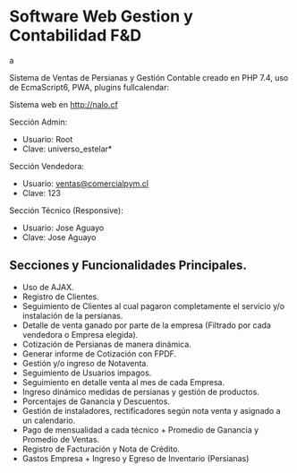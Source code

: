 # Software Web Gestion y Contabilidad F&D

<style></style>

<section class="gallery">
	<article class="galley__picture">
		<img src="" class="gallery__img"/>
	</article>
	<article class="galley__picture">
		<img src="" class="gallery__img"/>
	</article>
	<article class="galley__picture">
		<img src="" class="gallery__img"/>
	</article>a
	<article class="galley__picture">
		<img src="" class="gallery__img"/>
	</article>
	<article class="galley__picture">
		<img src="" class="gallery__img"/>
	</article>
	<article class="galley__picture">
		<img src="" class="gallery__img"/>
	</article>
</section>

Sistema de Ventas de Persianas y Gestión Contable creado en PHP 7.4, uso de EcmaScript6, PWA, plugins fullcalendar:

Sistema web en http://nalo.cf

Sección Admin:
- Usuario: Root
- Clave: universo_estelar*

Sección Vendedora:
- Usuario: ventas@comercialpym.cl
- Clave: 123

Sección Técnico (Responsive):
- Usuario: Jose Aguayo
- Clave: Jose Aguayo

## Secciones y Funcionalidades Principales.
- Uso de AJAX.
- Registro de Clientes.
- Seguimiento de Clientes al cual pagaron completamente el servicio y/o instalación de la persianas.
- Detalle de venta ganado por parte de la empresa (Filtrado por cada vendedora o Empresa elegida).
- Cotización de Persianas de manera dinámica.
- Generar informe de Cotización con FPDF.
- Gestión y/o ingreso de Notaventa.
- Seguimiento de Usuarios impagos.
- Seguimiento en detalle venta al mes de cada Empresa.
- Ingreso dinámico medidas de persianas y gestión de productos.
- Porcentajes de Ganancia y Descuentos.
- Gestión de instaladores, rectificadores según nota venta y asignado a un calendario.
- Pago de mensualidad a cada técnico + Promedio de Ganancia y Promedio de Ventas.
- Registro de Facturación y Nota de Crédito.
- Gastos Empresa + Ingreso y Egreso de Inventario (Persianas) 


